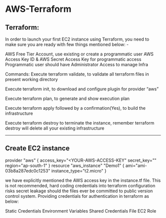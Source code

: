 # AWS-Terraform
Terraform:
------------

In order to launch your first EC2 instance using Terraform, you need to make sure you are ready with few things mentioned below: -

AWS Free Tier Account, use existing or create a programmatic user
AWS Access Key ID & AWS Secret Access Key for programmatic access
Programmatic user should have Administrator Access to manage Infra

Commands:
Execute terraform validate, to validate all terraform files in present working directory

Execute terraform init, to download and configure plugin for provider “aws”

Execute terraform plan, to generate and show execution plan

Execute terraform apply followed by a confirmation(Yes), to build the infrastructure

Execute terraform destroy to terminate the instance, remember terraform destroy will delete all your existing infrastructure


--------------------------------------------------------------------------------------------------------------------------------------------------------

Create EC2 instance
--------------------
provider "aws" {
    access_key="<YOUR-AWS-ACCESS-KEY"
    secret_key="<YOUR-AWS-SECRET-ACCESS-KEY>"
    region="ap-south-1"
}
resource "aws_instance" "Demo1" {
    ami="ami-03b8a287edc0c1253"
    instance_type="t2.micro"
}

we have explicitly mentioned the AWS access key in the instance.tf file. This is not recommended, hard coding credentials into terraform configuration risks secret leakage should the files ever be committed to public version control system. Providing credentials for authentication in terraform as below:

Static Credentials
Environment Variables
Shared Credentials File
EC2 Role
